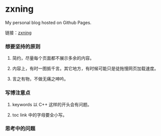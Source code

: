 zxning
=================

My personal blog hosted on Github Pages.

链接：[zxning](http://zxning.github.io)

### 想要坚持的原则

1. 简约，尽量每个页面都不展示多余的内容。

2. 内容上，有时一图抵千言。其它地方，有时候可能只是徒拖慢网页加载速度。

3. 言之有物，不做无痛之呻吟。

### 写博注意点

1. keywords 以 C++ 这样的开头会有问题。

1. toc link 中的字母要全小写。

### 思考中的问题
